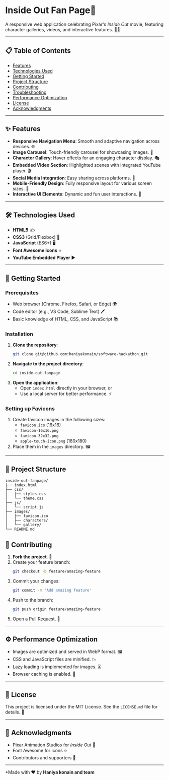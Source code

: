 # Inside Out Fan Page🎥

A responsive web application celebrating Pixar's *Inside Out* movie, featuring character galleries, videos, and interactive features. 🎥✨

---

## 📋 Table of Contents

- [Features](#-features)
- [Technologies Used](#-technologies-used)
- [Getting Started](#-getting-started)
- [Project Structure](#-project-structure)
- [Contributing](#-contributing)
- [Troubleshooting](#-troubleshooting)
- [Performance Optimization](#-performance-optimization)
- [License](#-license)
- [Acknowledgments](#-acknowledgments)

---

## ✨ Features

- **Responsive Navigation Menu**: Smooth and adaptive navigation across devices. 🌐
- **Image Carousel**: Touch-friendly carousel for showcasing images. 📸
- **Character Gallery**: Hover effects for an engaging character display. 🎭
- **Embedded Video Section**: Highlighted scenes with integrated YouTube player. 🎬
- **Social Media Integration**: Easy sharing across platforms. 🌟
- **Mobile-Friendly Design**: Fully responsive layout for various screen sizes. 📱
- **Interactive UI Elements**: Dynamic and fun user interactions. 🎉

---

## 🛠 Technologies Used

- **HTML5** ✍️
- **CSS3** (Grid/Flexbox) 🎨
- **JavaScript** (ES6+) 🖥️
- **Font Awesome Icons** ⭐
- **YouTube Embedded Player** ▶️

---

## 🚀 Getting Started

### Prerequisites

- Web browser (Chrome, Firefox, Safari, or Edge) 🌍
- Code editor (e.g., VS Code, Sublime Text) 🖊️
- Basic knowledge of HTML, CSS, and JavaScript 📚

### Installation

1. **Clone the repository**:
   ```bash
   git clone git@github.com:haniyakonain/software-hackathon.git
   ```
2. **Navigate to the project directory**:
   ```bash
   cd inside-out-fanpage
   ```
3. **Open the application**:
   - Open `index.html` directly in your browser, or
   - Use a local server for better performance. ⚡

### Setting up Favicons

1. Create favicon images in the following sizes:
   - `favicon.ico` (16x16)
   - `favicon-16x16.png`
   - `favicon-32x32.png`
   - `apple-touch-icon.png` (180x180)
2. Place them in the `images` directory. 🖼️

---

## 📁 Project Structure

```plaintext
inside-out-fanpage/
├── index.html
├── css/
│   ├── styles.css
│   └── theme.css
├── js/
│   └── script.js
├── images/
│   ├── favicon.ico
│   ├── characters/
│   └── gallery/
└── README.md
```


## 🤝 Contributing

1. **Fork the project**. 🍴
2. Create your feature branch:
   ```bash
   git checkout -b feature/amazing-feature
   ```
3. Commit your changes:
   ```bash
   git commit -m 'Add amazing feature'
   ```
4. Push to the branch:
   ```bash
   git push origin feature/amazing-feature
   ```
5. Open a Pull Request. 🚀

---

## ⚙️ Performance Optimization

- Images are optimized and served in WebP format. 🖼️
- CSS and JavaScript files are minified. 📉
- Lazy loading is implemented for images. ⏳
- Browser caching is enabled. 📂

---

## 📜 License

This project is licensed under the MIT License. See the `LICENSE.md` file for details. 📝

---

## 🤗 Acknowledgments

- Pixar Animation Studios for *Inside Out* 🎥
- Font Awesome for icons ⭐
- Contributors and supporters 🤗

---

*Made with ❤️ by **Haniya konain and team**

